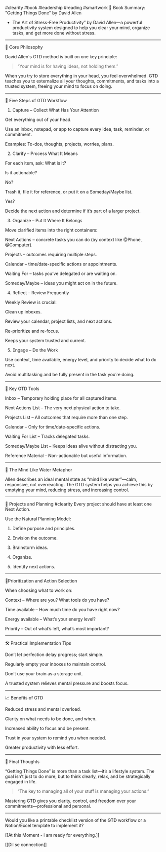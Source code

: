 #clearity #book #leadership #reading #smartwork
📘 Book Summary: "Getting Things Done" by David Allen
- The Art of Stress-Free Productivity” by David Allen—a powerful productivity system designed to help you clear your mind, organize tasks, and get more done without stress.

---

🔑 Core Philosophy

David Allen's GTD method is built on one key principle:

> “Your mind is for having ideas, not holding them.”



When you try to store everything in your head, you feel overwhelmed. GTD teaches you to externalize all your thoughts, commitments, and tasks into a trusted system, freeing your mind to focus on doing.


---

🧱 Five Steps of GTD Workflow

1. Capture – Collect What Has Your Attention

Get everything out of your head.

Use an inbox, notepad, or app to capture every idea, task, reminder, or commitment.

Examples: To-dos, thoughts, projects, worries, plans.



2. Clarify – Process What It Means

For each item, ask: What is it?

Is it actionable?

No?

Trash it, file it for reference, or put it on a Someday/Maybe list.


Yes?

Decide the next action and determine if it’s part of a larger project.





3. Organize – Put It Where It Belongs

Move clarified items into the right containers:

Next Actions – concrete tasks you can do (by context like @Phone, @Computer).

Projects – outcomes requiring multiple steps.

Calendar – time/date-specific actions or appointments.

Waiting For – tasks you’ve delegated or are waiting on.

Someday/Maybe – ideas you might act on in the future.




4. Reflect – Review Frequently

Weekly Review is crucial:

Clean up inboxes.

Review your calendar, project lists, and next actions.

Re-prioritize and re-focus.


Keeps your system trusted and current.



5. Engage – Do the Work

Use context, time available, energy level, and priority to decide what to do next.

Avoid multitasking and be fully present in the task you’re doing.





---

📂 Key GTD Tools

Inbox – Temporary holding place for all captured items.

Next Actions List – The very next physical action to take.

Projects List – All outcomes that require more than one step.

Calendar – Only for time/date-specific actions.

Waiting For List – Tracks delegated tasks.

Someday/Maybe List – Keeps ideas alive without distracting you.

Reference Material – Non-actionable but useful information.



---

🧠 The Mind Like Water Metaphor

Allen describes an ideal mental state as “mind like water”—calm, responsive, not overreacting. The GTD system helps you achieve this by emptying your mind, reducing stress, and increasing control.


---

🧩 Projects and Planning
#clearity 
Every project should have at least one Next Action.

Use the Natural Planning Model:

1. Define purpose and principles.


2. Envision the outcome.


3. Brainstorm ideas.


4. Organize.


5. Identify next actions.





---

🚦Prioritization and Action Selection

When choosing what to work on:

Context – Where are you? What tools do you have?

Time available – How much time do you have right now?

Energy available – What’s your energy level?

Priority – Out of what’s left, what’s most important?



---

🛠 Practical Implementation Tips

Don’t let perfection delay progress; start simple.

Regularly empty your inboxes to maintain control.

Don’t use your brain as a storage unit.

A trusted system relieves mental pressure and boosts focus.



---

📈 Benefits of GTD

Reduced stress and mental overload.

Clarity on what needs to be done, and when.

Increased ability to focus and be present.

Trust in your system to remind you when needed.

Greater productivity with less effort.



---

📌 Final Thoughts

“Getting Things Done” is more than a task list—it’s a lifestyle system. The goal isn’t just to do more, but to think clearly, relax, and be strategically engaged in life.

> “The key to managing all of your stuff is managing your actions.”



Mastering GTD gives you clarity, control, and freedom over your commitments—professional and personal.


---

Would you like a printable checklist version of the GTD workflow or a Notion/Excel template to implement it?

[[At this Moment - I am ready for everything.]]

[[Dil se connection]]

